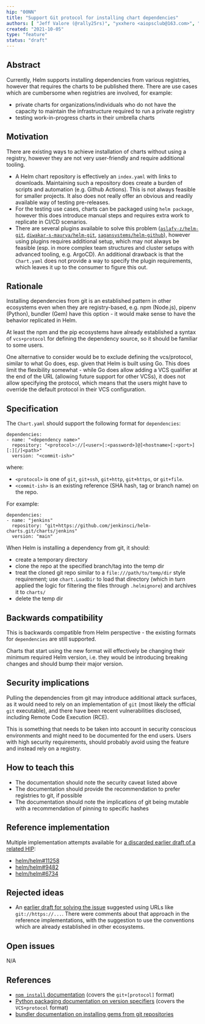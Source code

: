 ```yaml
---
hip: "00NN"
title: "Support Git protocol for installing chart dependencies"
authors: [ "Jeff Valore (@rally25rs)", "yxxhero <aiopsclub@163.com>", "Dominykas Blyžė <hello@dominykas.com>" ]
created: "2021-10-05"
type: "feature"
status: "draft"
---
```


## Abstract

Currently, Helm supports installing dependencies from various registries, however that requires the charts to be published there. There are use cases which are cumbersome when registries are involved, for example:

- private charts for organizations/individuals who do not have the capacity to maintain the infrastructure required to run a private registry
- testing work-in-progress charts in their umbrella charts

## Motivation

There are existing ways to achieve installation of charts without using a registry, however they are not very user-friendly and require additional tooling.

- A Helm chart repository is effectively an `index.yaml` with links to downloads. Maintaining such a repository does create a burden of scripts and automation (e.g. Github Actions). This is not always feasible for smaller projects. It also does not really offer an obvious and readily available way of testing pre-releases.
- For the testing use cases, charts can be packaged using `helm package`, however this does introduce manual steps and requires extra work to replicate in CI/CD scenarios.
- There are several plugins available to solve this problem ([`aslafy-z/helm-git`](https://github.com/aslafy-z/helm-git), [`diwakar-s-maurya/helm-git`](https://github.com/diwakar-s-maurya/helm-git), [`sagansystems/helm-github`](https://github.com/sagansystems/helm-github)), however using plugins requires additional setup, which may not always be feasible (esp. in more complex team structures and cluster setups with advanced tooling, e.g. ArgoCD). An additional drawback is that the `Chart.yaml` does not provide a way to specify the plugin requirements, which leaves it up to the consumer to figure this out.

## Rationale

Installing dependencies from git is an established pattern in other ecosystems even when they are registry-based, e.g. npm (Node.js), pipenv (Python), bundler (Gem) have this option - it would make sense to have the behavior replicated in Helm.

At least the npm and the pip ecosystems have already established a syntax of `vcs+protocol` for defining the dependency source, so it should be familiar to some users.

One alternative to consider would be to exclude defining the vcs/protocol, similar to what Go does, esp. given that Helm is built using Go. This does limit the flexibility somewhat - while Go does allow adding a VCS qualifier at the end of the URL (allowing future support for other VCSs), it does not allow specifying the protocol, which means that the users might have to override the default protocol in their VCS configuration.

## Specification

The `Chart.yaml` should support the following format for `dependencies`:

```
dependencies:
- name: "<dependency name>"
  repository: "<protocol>://[<user>[:<password>]@]<hostname>[:<port>][:][/]<path>"
  version: "<commit-ish>"
```
where:
- `<protocol>` is one of `git`, `git+ssh`, `git+http`, `git+https`, or `git+file`.
- `<commit-ish>` is an existing reference (SHA hash, tag or branch name) on the repo.

For example:

```
dependencies:
- name: "jenkins"
  repository: "git+https://github.com/jenkinsci/helm-charts.git/charts/jenkins"
  version: "main"
```

When Helm is installing a dependency from git, it should:

- create a temporary directory
- clone the repo at the specified branch/tag into the temp dir
- treat the cloned git repo similar to a `file:///path/to/temp/dir` style requirement; use `chart.LoadDir` to load that directory (which in turn applied the logic for filtering the files through `.helmignore`) and archives it to `charts/`
- delete the temp dir

## Backwards compatibility  

This is backwards compatible from Helm perspective - the existing formats for `dependencies` are still supported.

Charts that start using the new format will effectively be changing their minimum required Helm version, i.e. they would be introducing breaking changes and should bump their major version.

## Security implications

Pulling the dependencies from git may introduce additional attack surfaces, as it would need to rely on an implementation of `git` (most likely the official `git` executable), and there have been recent vulnerabilities disclosed, including Remote Code Execution (RCE).

This is something that needs to be taken into account in security conscious environments and might need to be documented for the end users. Users with high security requirements, should probably avoid using the feature and instead rely on a registry.

## How to teach this

- The documentation should note the security caveat listed above
- The documentation should provide the recommendation to prefer registries to git, if possible
- The documentation should note the implications of git being mutable with a recommendation of pinning to specific hashes

## Reference implementation

Multiple implementation attempts available for [a discarded earlier draft of a related HIP](https://github.com/helm/community/pull/214):

- [helm/helm#11258](https://github.com/helm/helm/pull/11258)
- [helm/helm#9482](https://github.com/helm/helm/pull/9482)
- [helm/helm#6734](https://github.com/helm/helm/pull/6734)

## Rejected ideas

- An [earlier draft for solving the issue](https://github.com/helm/community/pull/214) suggested using URLs like `git://https://...`. There were comments about that approach in the reference implementations, with the suggestion to use the conventions which are already established in other ecosystems.

## Open issues

N/A

## References

- [`npm install` documentation](https://docs.npmjs.com/cli/v10/commands/npm-install) (covers the `git+[protocol]` format)
- [Python packaging documentation on version specifiers](https://packaging.python.org/en/latest/specifications/version-specifiers/) (covers the `VCS+protocol` format)
- [bundler documentation on installing gems from git repositories](https://bundler.io/guides/git.html)

